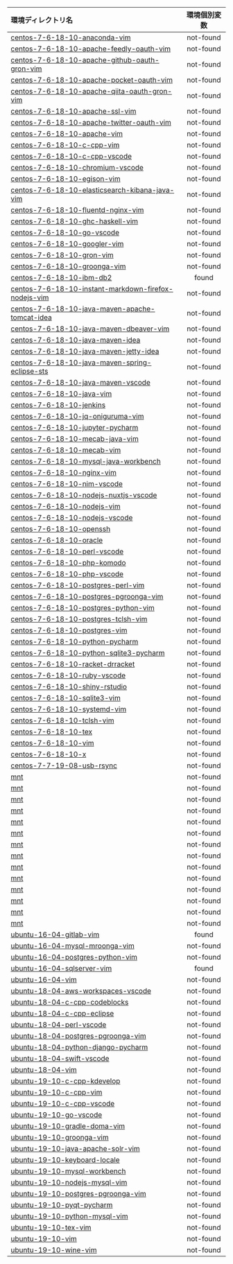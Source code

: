 |環境ディレクトリ名|環境個別変数|
|:--|:-:|
|[centos-7-6-18-10-anaconda-vim](https://github.com/ukijumotahaneniarukenia/script-env/blob/master/centos-7-6-18-10-anaconda-vim/env-env.md)|not-found|
|[centos-7-6-18-10-apache-feedly-oauth-vim](https://github.com/ukijumotahaneniarukenia/script-env/blob/master/centos-7-6-18-10-apache-feedly-oauth-vim/env-env.md)|not-found|
|[centos-7-6-18-10-apache-github-oauth-gron-vim](https://github.com/ukijumotahaneniarukenia/script-env/blob/master/centos-7-6-18-10-apache-github-oauth-gron-vim/env-env.md)|not-found|
|[centos-7-6-18-10-apache-pocket-oauth-vim](https://github.com/ukijumotahaneniarukenia/script-env/blob/master/centos-7-6-18-10-apache-pocket-oauth-vim/env-env.md)|not-found|
|[centos-7-6-18-10-apache-qiita-oauth-gron-vim](https://github.com/ukijumotahaneniarukenia/script-env/blob/master/centos-7-6-18-10-apache-qiita-oauth-gron-vim/env-env.md)|not-found|
|[centos-7-6-18-10-apache-ssl-vim](https://github.com/ukijumotahaneniarukenia/script-env/blob/master/centos-7-6-18-10-apache-ssl-vim/env-env.md)|not-found|
|[centos-7-6-18-10-apache-twitter-oauth-vim](https://github.com/ukijumotahaneniarukenia/script-env/blob/master/centos-7-6-18-10-apache-twitter-oauth-vim/env-env.md)|not-found|
|[centos-7-6-18-10-apache-vim](https://github.com/ukijumotahaneniarukenia/script-env/blob/master/centos-7-6-18-10-apache-vim/env-env.md)|not-found|
|[centos-7-6-18-10-c-cpp-vim](https://github.com/ukijumotahaneniarukenia/script-env/blob/master/centos-7-6-18-10-c-cpp-vim/env-env.md)|not-found|
|[centos-7-6-18-10-c-cpp-vscode](https://github.com/ukijumotahaneniarukenia/script-env/blob/master/centos-7-6-18-10-c-cpp-vscode/env-env.md)|not-found|
|[centos-7-6-18-10-chromium-vscode](https://github.com/ukijumotahaneniarukenia/script-env/blob/master/centos-7-6-18-10-chromium-vscode/env-env.md)|not-found|
|[centos-7-6-18-10-egison-vim](https://github.com/ukijumotahaneniarukenia/script-env/blob/master/centos-7-6-18-10-egison-vim/env-env.md)|not-found|
|[centos-7-6-18-10-elasticsearch-kibana-java-vim](https://github.com/ukijumotahaneniarukenia/script-env/blob/master/centos-7-6-18-10-elasticsearch-kibana-java-vim/env-env.md)|not-found|
|[centos-7-6-18-10-fluentd-nginx-vim](https://github.com/ukijumotahaneniarukenia/script-env/blob/master/centos-7-6-18-10-fluentd-nginx-vim/env-env.md)|not-found|
|[centos-7-6-18-10-ghc-haskell-vim](https://github.com/ukijumotahaneniarukenia/script-env/blob/master/centos-7-6-18-10-ghc-haskell-vim/env-env.md)|not-found|
|[centos-7-6-18-10-go-vscode](https://github.com/ukijumotahaneniarukenia/script-env/blob/master/centos-7-6-18-10-go-vscode/env-env.md)|not-found|
|[centos-7-6-18-10-googler-vim](https://github.com/ukijumotahaneniarukenia/script-env/blob/master/centos-7-6-18-10-googler-vim/env-env.md)|not-found|
|[centos-7-6-18-10-gron-vim](https://github.com/ukijumotahaneniarukenia/script-env/blob/master/centos-7-6-18-10-gron-vim/env-env.md)|not-found|
|[centos-7-6-18-10-groonga-vim](https://github.com/ukijumotahaneniarukenia/script-env/blob/master/centos-7-6-18-10-groonga-vim/env-env.md)|not-found|
|[centos-7-6-18-10-ibm-db2](https://github.com/ukijumotahaneniarukenia/script-env/blob/master/centos-7-6-18-10-ibm-db2/env-env.md)|found|
|[centos-7-6-18-10-instant-markdown-firefox-nodejs-vim](https://github.com/ukijumotahaneniarukenia/script-env/blob/master/centos-7-6-18-10-instant-markdown-firefox-nodejs-vim/env-env.md)|not-found|
|[centos-7-6-18-10-java-maven-apache-tomcat-idea](https://github.com/ukijumotahaneniarukenia/script-env/blob/master/centos-7-6-18-10-java-maven-apache-tomcat-idea/env-env.md)|not-found|
|[centos-7-6-18-10-java-maven-dbeaver-vim](https://github.com/ukijumotahaneniarukenia/script-env/blob/master/centos-7-6-18-10-java-maven-dbeaver-vim/env-env.md)|not-found|
|[centos-7-6-18-10-java-maven-idea](https://github.com/ukijumotahaneniarukenia/script-env/blob/master/centos-7-6-18-10-java-maven-idea/env-env.md)|not-found|
|[centos-7-6-18-10-java-maven-jetty-idea](https://github.com/ukijumotahaneniarukenia/script-env/blob/master/centos-7-6-18-10-java-maven-jetty-idea/env-env.md)|not-found|
|[centos-7-6-18-10-java-maven-spring-eclipse-sts](https://github.com/ukijumotahaneniarukenia/script-env/blob/master/centos-7-6-18-10-java-maven-spring-eclipse-sts/env-env.md)|not-found|
|[centos-7-6-18-10-java-maven-vscode](https://github.com/ukijumotahaneniarukenia/script-env/blob/master/centos-7-6-18-10-java-maven-vscode/env-env.md)|not-found|
|[centos-7-6-18-10-java-vim](https://github.com/ukijumotahaneniarukenia/script-env/blob/master/centos-7-6-18-10-java-vim/env-env.md)|not-found|
|[centos-7-6-18-10-jenkins](https://github.com/ukijumotahaneniarukenia/script-env/blob/master/centos-7-6-18-10-jenkins/env-env.md)|not-found|
|[centos-7-6-18-10-jq-oniguruma-vim](https://github.com/ukijumotahaneniarukenia/script-env/blob/master/centos-7-6-18-10-jq-oniguruma-vim/env-env.md)|not-found|
|[centos-7-6-18-10-jupyter-pycharm](https://github.com/ukijumotahaneniarukenia/script-env/blob/master/centos-7-6-18-10-jupyter-pycharm/env-env.md)|not-found|
|[centos-7-6-18-10-mecab-java-vim](https://github.com/ukijumotahaneniarukenia/script-env/blob/master/centos-7-6-18-10-mecab-java-vim/env-env.md)|not-found|
|[centos-7-6-18-10-mecab-vim](https://github.com/ukijumotahaneniarukenia/script-env/blob/master/centos-7-6-18-10-mecab-vim/env-env.md)|not-found|
|[centos-7-6-18-10-mysql-java-workbench](https://github.com/ukijumotahaneniarukenia/script-env/blob/master/centos-7-6-18-10-mysql-java-workbench/env-env.md)|not-found|
|[centos-7-6-18-10-nginx-vim](https://github.com/ukijumotahaneniarukenia/script-env/blob/master/centos-7-6-18-10-nginx-vim/env-env.md)|not-found|
|[centos-7-6-18-10-nim-vscode](https://github.com/ukijumotahaneniarukenia/script-env/blob/master/centos-7-6-18-10-nim-vscode/env-env.md)|not-found|
|[centos-7-6-18-10-nodejs-nuxtjs-vscode](https://github.com/ukijumotahaneniarukenia/script-env/blob/master/centos-7-6-18-10-nodejs-nuxtjs-vscode/env-env.md)|not-found|
|[centos-7-6-18-10-nodejs-vim](https://github.com/ukijumotahaneniarukenia/script-env/blob/master/centos-7-6-18-10-nodejs-vim/env-env.md)|not-found|
|[centos-7-6-18-10-nodejs-vscode](https://github.com/ukijumotahaneniarukenia/script-env/blob/master/centos-7-6-18-10-nodejs-vscode/env-env.md)|not-found|
|[centos-7-6-18-10-openssh](https://github.com/ukijumotahaneniarukenia/script-env/blob/master/centos-7-6-18-10-openssh/env-env.md)|not-found|
|[centos-7-6-18-10-oracle](https://github.com/ukijumotahaneniarukenia/script-env/blob/master/centos-7-6-18-10-oracle/env-env.md)|not-found|
|[centos-7-6-18-10-perl-vscode](https://github.com/ukijumotahaneniarukenia/script-env/blob/master/centos-7-6-18-10-perl-vscode/env-env.md)|not-found|
|[centos-7-6-18-10-php-komodo](https://github.com/ukijumotahaneniarukenia/script-env/blob/master/centos-7-6-18-10-php-komodo/env-env.md)|not-found|
|[centos-7-6-18-10-php-vscode](https://github.com/ukijumotahaneniarukenia/script-env/blob/master/centos-7-6-18-10-php-vscode/env-env.md)|not-found|
|[centos-7-6-18-10-postgres-perl-vim](https://github.com/ukijumotahaneniarukenia/script-env/blob/master/centos-7-6-18-10-postgres-perl-vim/env-env.md)|not-found|
|[centos-7-6-18-10-postgres-pgroonga-vim](https://github.com/ukijumotahaneniarukenia/script-env/blob/master/centos-7-6-18-10-postgres-pgroonga-vim/env-env.md)|not-found|
|[centos-7-6-18-10-postgres-python-vim](https://github.com/ukijumotahaneniarukenia/script-env/blob/master/centos-7-6-18-10-postgres-python-vim/env-env.md)|not-found|
|[centos-7-6-18-10-postgres-tclsh-vim](https://github.com/ukijumotahaneniarukenia/script-env/blob/master/centos-7-6-18-10-postgres-tclsh-vim/env-env.md)|not-found|
|[centos-7-6-18-10-postgres-vim](https://github.com/ukijumotahaneniarukenia/script-env/blob/master/centos-7-6-18-10-postgres-vim/env-env.md)|not-found|
|[centos-7-6-18-10-python-pycharm](https://github.com/ukijumotahaneniarukenia/script-env/blob/master/centos-7-6-18-10-python-pycharm/env-env.md)|not-found|
|[centos-7-6-18-10-python-sqlite3-pycharm](https://github.com/ukijumotahaneniarukenia/script-env/blob/master/centos-7-6-18-10-python-sqlite3-pycharm/env-env.md)|not-found|
|[centos-7-6-18-10-racket-drracket](https://github.com/ukijumotahaneniarukenia/script-env/blob/master/centos-7-6-18-10-racket-drracket/env-env.md)|not-found|
|[centos-7-6-18-10-ruby-vscode](https://github.com/ukijumotahaneniarukenia/script-env/blob/master/centos-7-6-18-10-ruby-vscode/env-env.md)|not-found|
|[centos-7-6-18-10-shiny-rstudio](https://github.com/ukijumotahaneniarukenia/script-env/blob/master/centos-7-6-18-10-shiny-rstudio/env-env.md)|not-found|
|[centos-7-6-18-10-sqlite3-vim](https://github.com/ukijumotahaneniarukenia/script-env/blob/master/centos-7-6-18-10-sqlite3-vim/env-env.md)|not-found|
|[centos-7-6-18-10-systemd-vim](https://github.com/ukijumotahaneniarukenia/script-env/blob/master/centos-7-6-18-10-systemd-vim/env-env.md)|not-found|
|[centos-7-6-18-10-tclsh-vim](https://github.com/ukijumotahaneniarukenia/script-env/blob/master/centos-7-6-18-10-tclsh-vim/env-env.md)|not-found|
|[centos-7-6-18-10-tex](https://github.com/ukijumotahaneniarukenia/script-env/blob/master/centos-7-6-18-10-tex/env-env.md)|not-found|
|[centos-7-6-18-10-vim](https://github.com/ukijumotahaneniarukenia/script-env/blob/master/centos-7-6-18-10-vim/env-env.md)|not-found|
|[centos-7-6-18-10-x](https://github.com/ukijumotahaneniarukenia/script-env/blob/master/centos-7-6-18-10-x/env-env.md)|not-found|
|[centos-7-7-19-08-usb-rsync](https://github.com/ukijumotahaneniarukenia/script-env/blob/master/centos-7-7-19-08-usb-rsync/env-env.md)|not-found|
|[mnt](https://github.com/ukijumotahaneniarukenia/script-env/blob/master/mnt/env-env.md)|not-found|
|[mnt](https://github.com/ukijumotahaneniarukenia/script-env/blob/master/mnt/env-env.md)|not-found|
|[mnt](https://github.com/ukijumotahaneniarukenia/script-env/blob/master/mnt/env-env.md)|not-found|
|[mnt](https://github.com/ukijumotahaneniarukenia/script-env/blob/master/mnt/env-env.md)|not-found|
|[mnt](https://github.com/ukijumotahaneniarukenia/script-env/blob/master/mnt/env-env.md)|not-found|
|[mnt](https://github.com/ukijumotahaneniarukenia/script-env/blob/master/mnt/env-env.md)|not-found|
|[mnt](https://github.com/ukijumotahaneniarukenia/script-env/blob/master/mnt/env-env.md)|not-found|
|[mnt](https://github.com/ukijumotahaneniarukenia/script-env/blob/master/mnt/env-env.md)|not-found|
|[mnt](https://github.com/ukijumotahaneniarukenia/script-env/blob/master/mnt/env-env.md)|not-found|
|[mnt](https://github.com/ukijumotahaneniarukenia/script-env/blob/master/mnt/env-env.md)|not-found|
|[mnt](https://github.com/ukijumotahaneniarukenia/script-env/blob/master/mnt/env-env.md)|not-found|
|[mnt](https://github.com/ukijumotahaneniarukenia/script-env/blob/master/mnt/env-env.md)|not-found|
|[mnt](https://github.com/ukijumotahaneniarukenia/script-env/blob/master/mnt/env-env.md)|not-found|
|[mnt](https://github.com/ukijumotahaneniarukenia/script-env/blob/master/mnt/env-env.md)|not-found|
|[ubuntu-16-04-gitlab-vim](https://github.com/ukijumotahaneniarukenia/script-env/blob/master/ubuntu-16-04-gitlab-vim/env-env.md)|found|
|[ubuntu-16-04-mysql-mroonga-vim](https://github.com/ukijumotahaneniarukenia/script-env/blob/master/ubuntu-16-04-mysql-mroonga-vim/env-env.md)|not-found|
|[ubuntu-16-04-postgres-python-vim](https://github.com/ukijumotahaneniarukenia/script-env/blob/master/ubuntu-16-04-postgres-python-vim/env-env.md)|not-found|
|[ubuntu-16-04-sqlserver-vim](https://github.com/ukijumotahaneniarukenia/script-env/blob/master/ubuntu-16-04-sqlserver-vim/env-env.md)|found|
|[ubuntu-16-04-vim](https://github.com/ukijumotahaneniarukenia/script-env/blob/master/ubuntu-16-04-vim/env-env.md)|not-found|
|[ubuntu-18-04-aws-workspaces-vscode](https://github.com/ukijumotahaneniarukenia/script-env/blob/master/ubuntu-18-04-aws-workspaces-vscode/env-env.md)|not-found|
|[ubuntu-18-04-c-cpp-codeblocks](https://github.com/ukijumotahaneniarukenia/script-env/blob/master/ubuntu-18-04-c-cpp-codeblocks/env-env.md)|not-found|
|[ubuntu-18-04-c-cpp-eclipse](https://github.com/ukijumotahaneniarukenia/script-env/blob/master/ubuntu-18-04-c-cpp-eclipse/env-env.md)|not-found|
|[ubuntu-18-04-perl-vscode](https://github.com/ukijumotahaneniarukenia/script-env/blob/master/ubuntu-18-04-perl-vscode/env-env.md)|not-found|
|[ubuntu-18-04-postgres-pgroonga-vim](https://github.com/ukijumotahaneniarukenia/script-env/blob/master/ubuntu-18-04-postgres-pgroonga-vim/env-env.md)|not-found|
|[ubuntu-18-04-python-django-pycharm](https://github.com/ukijumotahaneniarukenia/script-env/blob/master/ubuntu-18-04-python-django-pycharm/env-env.md)|not-found|
|[ubuntu-18-04-swift-vscode](https://github.com/ukijumotahaneniarukenia/script-env/blob/master/ubuntu-18-04-swift-vscode/env-env.md)|not-found|
|[ubuntu-18-04-vim](https://github.com/ukijumotahaneniarukenia/script-env/blob/master/ubuntu-18-04-vim/env-env.md)|not-found|
|[ubuntu-19-10-c-cpp-kdevelop](https://github.com/ukijumotahaneniarukenia/script-env/blob/master/ubuntu-19-10-c-cpp-kdevelop/env-env.md)|not-found|
|[ubuntu-19-10-c-cpp-vim](https://github.com/ukijumotahaneniarukenia/script-env/blob/master/ubuntu-19-10-c-cpp-vim/env-env.md)|not-found|
|[ubuntu-19-10-c-cpp-vscode](https://github.com/ukijumotahaneniarukenia/script-env/blob/master/ubuntu-19-10-c-cpp-vscode/env-env.md)|not-found|
|[ubuntu-19-10-go-vscode](https://github.com/ukijumotahaneniarukenia/script-env/blob/master/ubuntu-19-10-go-vscode/env-env.md)|not-found|
|[ubuntu-19-10-gradle-doma-vim](https://github.com/ukijumotahaneniarukenia/script-env/blob/master/ubuntu-19-10-gradle-doma-vim/env-env.md)|not-found|
|[ubuntu-19-10-groonga-vim](https://github.com/ukijumotahaneniarukenia/script-env/blob/master/ubuntu-19-10-groonga-vim/env-env.md)|not-found|
|[ubuntu-19-10-java-apache-solr-vim](https://github.com/ukijumotahaneniarukenia/script-env/blob/master/ubuntu-19-10-java-apache-solr-vim/env-env.md)|not-found|
|[ubuntu-19-10-keyboard-locale](https://github.com/ukijumotahaneniarukenia/script-env/blob/master/ubuntu-19-10-keyboard-locale/env-env.md)|not-found|
|[ubuntu-19-10-mysql-workbench](https://github.com/ukijumotahaneniarukenia/script-env/blob/master/ubuntu-19-10-mysql-workbench/env-env.md)|not-found|
|[ubuntu-19-10-nodejs-mysql-vim](https://github.com/ukijumotahaneniarukenia/script-env/blob/master/ubuntu-19-10-nodejs-mysql-vim/env-env.md)|not-found|
|[ubuntu-19-10-postgres-pgroonga-vim](https://github.com/ukijumotahaneniarukenia/script-env/blob/master/ubuntu-19-10-postgres-pgroonga-vim/env-env.md)|not-found|
|[ubuntu-19-10-pyqt-pycharm](https://github.com/ukijumotahaneniarukenia/script-env/blob/master/ubuntu-19-10-pyqt-pycharm/env-env.md)|not-found|
|[ubuntu-19-10-python-mysql-vim](https://github.com/ukijumotahaneniarukenia/script-env/blob/master/ubuntu-19-10-python-mysql-vim/env-env.md)|not-found|
|[ubuntu-19-10-tex-vim](https://github.com/ukijumotahaneniarukenia/script-env/blob/master/ubuntu-19-10-tex-vim/env-env.md)|not-found|
|[ubuntu-19-10-vim](https://github.com/ukijumotahaneniarukenia/script-env/blob/master/ubuntu-19-10-vim/env-env.md)|not-found|
|[ubuntu-19-10-wine-vim](https://github.com/ukijumotahaneniarukenia/script-env/blob/master/ubuntu-19-10-wine-vim/env-env.md)|not-found|
